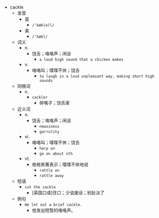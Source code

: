 - cackle
  - 发音
    - 英
      - `/'kæk(ə)l/`
    - 美
      - `/'kækl/`
  - 词义
    - n.
      - 饶舌；咯咯声；闲谈
        - `a loud high sound that a chicken makes`
    - v.
      - 咯咯叫；喋喋不休；饶舌
        - `to laugh in a loud unpleasant way, making short high sounds`
  - 同根词
    - n.
      - `cackler`
        - 碎嘴子；饶舌家
  - 近义词
    - n.
      - 饶舌；咯咯声；闲谈
        - `newsiness`
        - `garrulity`
    - vi.
      - 咯咯叫；喋喋不休；饶舌
        - `harp on`
        - `go on about sth`
    - vt.
      - 格格笑著表示；喋喋不休地说
        - `rattle on`
        - `rattle away`
  - 短语
    - `cut the cackle`
      - [英国口语]住口；少说废话；别扯淡了 
  - 例句
    - `He let out a brief cackle.`
      - 他发出短暂的咯咯声。

